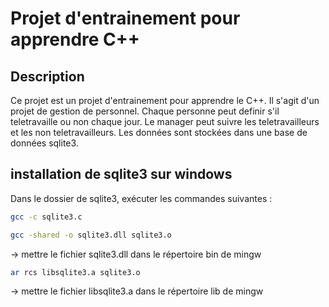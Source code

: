 # Projet d'entrainement pour apprendre C++

## Description

Ce projet est un projet d'entrainement pour apprendre le C++.
Il s'agit d'un projet de gestion de personnel.
Chaque personne peut definir s'il teletravaille ou non chaque jour.
Le manager peut suivre les teletravailleurs et les non teletravailleurs.
Les données sont stockées dans une base de données sqlite3.

## installation de sqlite3 sur windows
Dans le dossier de sqlite3, exécuter les commandes suivantes :

```bash
gcc -c sqlite3.c
```

```bash
gcc -shared -o sqlite3.dll sqlite3.o
```

-> mettre le fichier sqlite3.dll dans le répertoire bin de mingw

```bash
ar rcs libsqlite3.a sqlite3.o
```

-> mettre le fichier libsqlite3.a dans le répertoire lib de mingw
